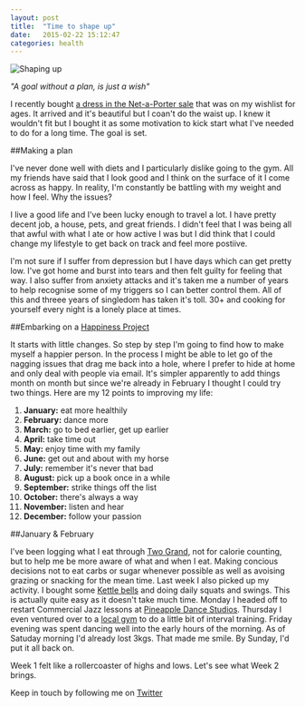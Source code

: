 ```yaml
---
layout: post
title:  "Time to shape up"
date:   2015-02-22 15:12:47
categories: health
---
```


![Shaping up](https://raw.githubusercontent.com/raphaelleheaf/nevercinderella/gh-pages/_assets/shaping_up.jpg)

_"A goal without a plan, is just a wish"_

I recently bought [a dress in the Net-a-Porter sale](http://www.net-a-porter.com/product/470871) that was on my wishlist for ages. It arrived and it's beautiful but I coan't do the waist up. I knew it wouldn't fit but I bought it as some motivation to kick start what I've needed to do for a long time. The goal is set.

##Making a plan

I've never done well with diets and I particularly dislike going to the gym. All my friends have said that I look good and I think on the surface of it I come across as happy. In reality, I'm constantly be battling with my weight and how I feel. Why the issues?

I live a good life and I've been lucky enough to travel a lot. I have pretty decent job, a house, pets, and great friends. I didn't feel that I was being all that awful with what I ate or how active I was but I did think that I could change my lifestyle to get back on track and feel more postiive.

I'm not sure if I suffer from depression but I have days which can get pretty low. I've got home and burst into tears and then felt guilty for feeling that way. I also suffer from anxiety attacks and it's taken me a number of years to help recognise some of my triggers so I can better control them. All of this and threee years of singledom has taken it's toll. 30+ and cooking for yourself every night is a lonely place at times.

##Embarking on a [Happiness Project](http://www.gretchenrubin.com/books/the-happiness-project/about-the-book/)

It starts with little changes. So step by step I'm going to find how to make myself a happier person. In the process I might be able to let go of the nagging issues that drag me back into a hole, where I prefer to hide at home and only deal with people via email. It's simpler apparently to add things month on month but since we're already in February I thought I could try two things. Here are my 12 points to improving my life:

1. **January:** eat more healthily  
2. **February:** dance more  
3. **March:** go to bed earlier, get up earlier  
4. **April:** take time out  
5. **May:** enjoy time with my family
6. **June:** get out and about with my horse
7. **July:** remember it's never that bad  
8. **August:** pick up a book once in a while  
9. **September:** strike things off the list  
10. **October:** there's always a way  
11. **November:** listen and hear
12. **December:** follow your passion  

##January & February

I've been logging what I eat through [Two Grand](http://www.twogrand.com/), not for calorie counting, but to help me be more aware of what and when I eat. Making concious decisions not to eat carbs or sugar whenever possible as well as avoising grazing or snacking for the mean time. Last week I also picked up my activity. I bought some [Kettle bells](http://www.amazon.co.uk/Kettlebell-Vinyl-4-Kilograms/dp/B00BWMVIN8/ref=sr_1_2?s=sports&ie=UTF8&qid=1424652419&sr=1-2&keywords=kettlebells) and doing daily squats and swings. This is actually quite easy as it doesn't take much time. Monday I headed off to restart Commercial Jazz lessons at [Pineapple Dance Studios](http://www.pineapple.uk.com/studio/cat/id/commercial-jazz/). Thursday I even ventured over to a [local gym](http://www.musclefactorygym.co.uk/) to do a little bit of interval training. Friday evening was spent dancing well into the early hours of the morning. As of Satuday morning I'd already lost 3kgs. That made me smile. By Sunday, I'd put it all back on.

Week 1 felt like a rollercoaster of highs and lows. Let's see what Week 2 brings.



Keep in touch by following me on [Twitter](https://twitter.com/cinderellanever) 


